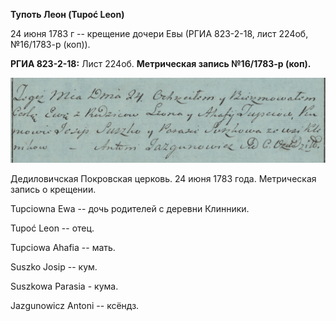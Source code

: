 **Тупоть Леон (Tupoć Leon)**

24 июня 1783 г -- крещение дочери Евы (РГИА 823-2-18, лист 224об,
№16/1783-р (коп)).

**РГИА 823-2-18:** Лист 224об. **Метрическая запись №16/1783-р (коп).**

![](./media/73adff9e910dbc9d5c073394b823dabac70e7651.png)

Дедиловичская Покровская церковь. 24 июня 1783 года. Метрическая запись
о крещении.

Tupciowna Ewa -- дочь родителей с деревни Клинники.

Tupoć Leon -- отец.

Tupciowa Ahafia -- мать.

Suszko Josip -- кум.

Suszkowa Parasia - кума.

Jazgunowicz Antoni -- ксёндз.
